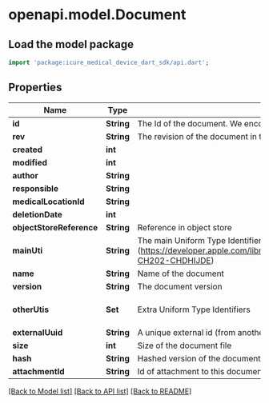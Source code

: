 # openapi.model.Document

## Load the model package
```dart
import 'package:icure_medical_device_dart_sdk/api.dart';
```

## Properties
Name | Type | Description | Notes
------------ | ------------- | ------------- | -------------
**id** | **String** | The Id of the document. We encourage using either a v4 UUID or a HL7 Id. | [optional] 
**rev** | **String** | The revision of the document in the database, used for conflict management / optimistic locking. | [optional] 
**created** | **int** |  | [optional] 
**modified** | **int** |  | [optional] 
**author** | **String** |  | [optional] 
**responsible** | **String** |  | [optional] 
**medicalLocationId** | **String** |  | [optional] 
**deletionDate** | **int** |  | [optional] 
**objectStoreReference** | **String** | Reference in object store | [optional] 
**mainUti** | **String** | The main Uniform Type Identifier of the document (https://developer.apple.com/library/archive/documentation/FileManagement/Conceptual/understanding_utis/understand_utis_conc/understand_utis_conc.html#//apple_ref/doc/uid/TP40001319-CH202-CHDHIJDE) | [optional] 
**name** | **String** | Name of the document | [optional] 
**version** | **String** | The document version | [optional] 
**otherUtis** | **Set<String>** | Extra Uniform Type Identifiers | [default to const {}]
**externalUuid** | **String** | A unique external id (from another external source). | [optional] 
**size** | **int** | Size of the document file | [optional] 
**hash** | **String** | Hashed version of the document | [optional] 
**attachmentId** | **String** | Id of attachment to this document | [optional] 

[[Back to Model list]](../README.md#documentation-for-models) [[Back to API list]](../README.md#documentation-for-api-endpoints) [[Back to README]](../README.md)


